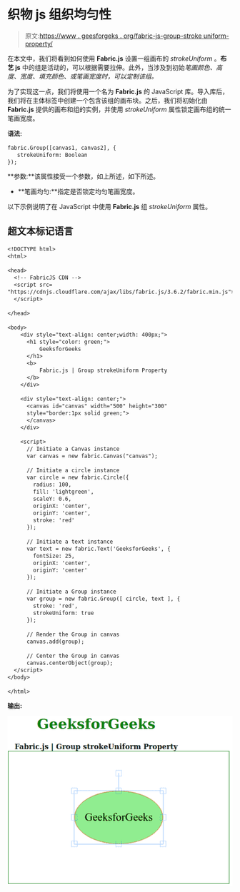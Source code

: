 # 织物 js 组织均匀性

> 原文:[https://www . geesforgeks . org/fabric-js-group-stroke uniform-property/](https://www.geeksforgeeks.org/fabric-js-group-strokeuniform-property/)

在本文中，我们将看到如何使用 **Fabric.js** 设置一组画布的 *strokeUniform* 。**布艺 js** 中的组是活动的，可以根据需要拉伸。此外，当涉及到初始*笔画颜色、高度、宽度、填充颜色、*或*笔画宽度时，可以定制该组。*

为了实现这一点，我们将使用一个名为 **Fabric.js** 的 JavaScript 库。导入库后，我们将在主体标签中创建一个包含该组的画布块。之后，我们将初始化由 **Fabric.js** 提供的画布和组的实例，并使用 *strokeUniform* 属性锁定画布组的统一笔画宽度。

**语法:**

```
fabric.Group([canvas1, canvas2], {
   strokeUniform: Boolean
});
```

**参数:**该属性接受一个参数，如上所述，如下所述。

*   **笔画均匀:**指定是否锁定均匀笔画宽度。

以下示例说明了在 JavaScript 中使用 **Fabric.js** 组 *strokeUniform* 属性。

## 超文本标记语言

```
<!DOCTYPE html>
<html>

<head>
  <!-- FabricJS CDN -->
  <script src=
"https://cdnjs.cloudflare.com/ajax/libs/fabric.js/3.6.2/fabric.min.js">
  </script>

</head>

<body>
    <div style="text-align: center;width: 400px;">
      <h1 style="color: green;">
          GeeksforGeeks
      </h1>
      <b>
          Fabric.js | Group strokeUniform Property
      </b>
    </div>

    <div style="text-align: center;">
      <canvas id="canvas" width="500" height="300"
      style="border:1px solid green;">
      </canvas>
    </div>

    <script>
      // Initiate a Canvas instance
      var canvas = new fabric.Canvas("canvas");

      // Initiate a circle instance
      var circle = new fabric.Circle({
        radius: 100,
        fill: 'lightgreen',
        scaleY: 0.6,
        originX: 'center',
        originY: 'center',
        stroke: 'red'
      });

      // Initiate a text instance
      var text = new fabric.Text('GeeksforGeeks', {
        fontSize: 25,
        originX: 'center',
        originY: 'center'
      });

      // Initiate a Group instance
      var group = new fabric.Group([ circle, text ], {
        stroke: 'red',
        strokeUniform: true 
      });

      // Render the Group in canvas
      canvas.add(group);

      // Center the Group in canvas
      canvas.centerObject(group);
  </script>
</body>

</html>
```

**输出:**

![](img/936417934c91c0fd7e09e3c121a7afa2.png)
